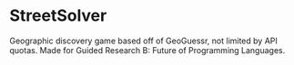 # StreetSolver

Geographic discovery game based off of GeoGuessr, not limited by API quotas. Made for Guided Research B: Future of Programming Languages.
